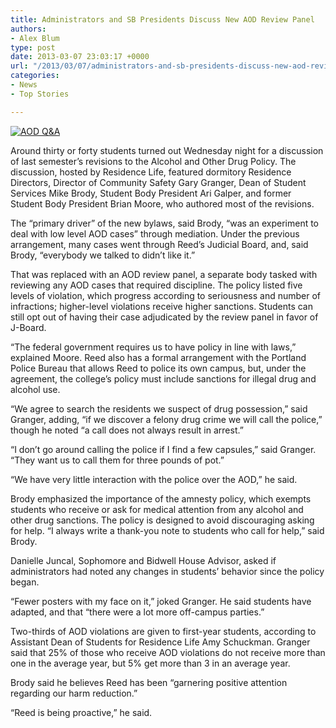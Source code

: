 ```yaml
---
title: Administrators and SB Presidents Discuss New AOD Review Panel
authors:
- Alex Blum
type: post
date: 2013-03-07 23:03:17 +0000
url: "/2013/03/07/administrators-and-sb-presidents-discuss-new-aod-review-panel/"
categories:
- News
- Top Stories

---
```

[<img class="aligncenter size-full wp-image-2123" alt="AOD Q&A" src="https://i1.wp.com/www.reedquest.org/wp-content/uploads/2013/03/AOD-QA_web.jpg?resize=770%2C513" data-recalc-dims="1" />][1]

Around thirty or forty students turned out Wednesday night for a discussion of last semester&#8217;s revisions to the Alcohol and Other Drug Policy. The discussion, hosted by Residence Life, featured dormitory Residence Directors, Director of Community Safety Gary Granger, Dean of Student Services Mike Brody, Student Body President Ari Galper, and former Student Body President Brian Moore, who authored most of the revisions.

The “primary driver” of the new bylaws, said Brody, “was an experiment to deal with low level AOD cases” through mediation. Under the previous arrangement, many cases went through Reed&#8217;s Judicial Board, and, said Brody, “everybody we talked to didn&#8217;t like it.”

That was replaced with an AOD review panel, a separate body tasked with reviewing any AOD cases that required discipline. The policy listed five levels of violation, which progress according to seriousness and number of infractions; higher-level violations receive higher sanctions. Students can still opt out of having their case adjudicated by the review panel in favor of J-Board.

“The federal government requires us to have policy in line with laws,” explained Moore. Reed also has a formal arrangement with the Portland Police Bureau that allows Reed to police its own campus, but, under the agreement, the college’s policy must include sanctions for illegal drug and alcohol use.

“We agree to search the residents we suspect of drug possession,” said Granger, adding, “if we discover a felony drug crime we will call the police,” though he noted “a call does not always result in arrest.”

“I don&#8217;t go around calling the police if I find a few capsules,” said Granger. “They want us to call them for three pounds of pot.”

“We have very little interaction with the police over the AOD,” he said.

Brody emphasized the importance of the amnesty policy, which exempts students who receive or ask for medical attention from any alcohol and other drug sanctions. The policy is designed to avoid discouraging asking for help. “I always write a thank-you note to students who call for help,” said Brody.

Danielle Juncal, Sophomore and Bidwell House Advisor, asked if administrators had noted any changes in students&#8217; behavior since the policy began.

“Fewer posters with my face on it,” joked Granger. He said students have adapted, and that “there were a lot more off-campus parties.”

Two-thirds of AOD violations are given to first-year students, according to Assistant Dean of Students for Residence Life Amy Schuckman. Granger said that 25% of those who receive AOD violations do not receive more than one in the average year, but 5% get more than 3 in an average year.

Brody said he believes Reed has been “garnering positive attention regarding our harm reduction.”

“Reed is being proactive,” he said.

 [1]: https://i1.wp.com/www.reedquest.org/wp-content/uploads/2013/03/AOD-QA_web.jpg